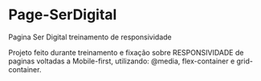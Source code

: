 # Page-SerDigital
Pagina Ser Digital treinamento de responsividade

Projeto feito durante treinamento e fixação sobre RESPONSIVIDADE de paginas voltadas a Mobile-first, utilizando: @media, flex-container e grid-container.

